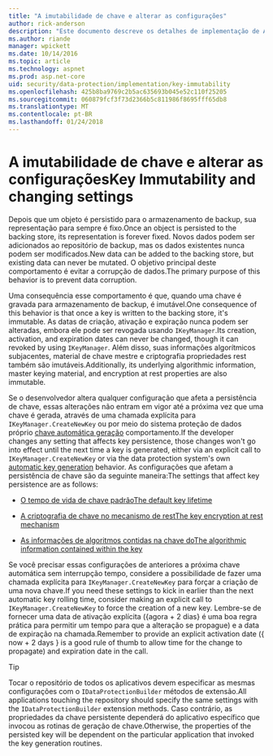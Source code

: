 ```yaml
---
title: "A imutabilidade de chave e alterar as configurações"
author: rick-anderson
description: "Este documento descreve os detalhes de implementação de ASP.NET Core dados proteção chave imutabilidade APIs."
ms.author: riande
manager: wpickett
ms.date: 10/14/2016
ms.topic: article
ms.technology: aspnet
ms.prod: asp.net-core
uid: security/data-protection/implementation/key-immutability
ms.openlocfilehash: 425b8ba9769c2b5ac635693b045e52c110f25205
ms.sourcegitcommit: 060879fcf3f73d2366b5c811986f8695fff65db8
ms.translationtype: MT
ms.contentlocale: pt-BR
ms.lasthandoff: 01/24/2018
---
```

# <a name="key-immutability-and-changing-settings"></a><span data-ttu-id="f5708-103">A imutabilidade de chave e alterar as configurações</span><span class="sxs-lookup"><span data-stu-id="f5708-103">Key Immutability and changing settings</span></span>

<span data-ttu-id="f5708-104">Depois que um objeto é persistido para o armazenamento de backup, sua representação para sempre é fixo.</span><span class="sxs-lookup"><span data-stu-id="f5708-104">Once an object is persisted to the backing store, its representation is forever fixed.</span></span> <span data-ttu-id="f5708-105">Novos dados podem ser adicionados ao repositório de backup, mas os dados existentes nunca podem ser modificados.</span><span class="sxs-lookup"><span data-stu-id="f5708-105">New data can be added to the backing store, but existing data can never be mutated.</span></span> <span data-ttu-id="f5708-106">O objetivo principal deste comportamento é evitar a corrupção de dados.</span><span class="sxs-lookup"><span data-stu-id="f5708-106">The primary purpose of this behavior is to prevent data corruption.</span></span>

<span data-ttu-id="f5708-107">Uma consequência esse comportamento é que, quando uma chave é gravada para armazenamento de backup, é imutável.</span><span class="sxs-lookup"><span data-stu-id="f5708-107">One consequence of this behavior is that once a key is written to the backing store, it's immutable.</span></span> <span data-ttu-id="f5708-108">As datas de criação, ativação e expiração nunca podem ser alteradas, embora ele pode ser revogada usando `IKeyManager`.</span><span class="sxs-lookup"><span data-stu-id="f5708-108">Its creation, activation, and expiration dates can never be changed, though it can revoked by using `IKeyManager`.</span></span> <span data-ttu-id="f5708-109">Além disso, suas informações algorítmicos subjacentes, material de chave mestre e criptografia propriedades rest também são imutáveis.</span><span class="sxs-lookup"><span data-stu-id="f5708-109">Additionally, its underlying algorithmic information, master keying material, and encryption at rest properties are also immutable.</span></span>

<span data-ttu-id="f5708-110">Se o desenvolvedor altera qualquer configuração que afeta a persistência de chave, essas alterações não entram em vigor até a próxima vez que uma chave é gerada, através de uma chamada explícita para `IKeyManager.CreateNewKey` ou por meio do sistema proteção de dados próprio [chave automática geração](key-management.md#data-protection-implementation-key-management) comportamento.</span><span class="sxs-lookup"><span data-stu-id="f5708-110">If the developer changes any setting that affects key persistence, those changes won't go into effect until the next time a key is generated, either via an explicit call to `IKeyManager.CreateNewKey` or via the data protection system's own [automatic key generation](key-management.md#data-protection-implementation-key-management) behavior.</span></span> <span data-ttu-id="f5708-111">As configurações que afetam a persistência de chave são da seguinte maneira:</span><span class="sxs-lookup"><span data-stu-id="f5708-111">The settings that affect key persistence are as follows:</span></span>

* [<span data-ttu-id="f5708-112">O tempo de vida de chave padrão</span><span class="sxs-lookup"><span data-stu-id="f5708-112">The default key lifetime</span></span>](key-management.md#data-protection-implementation-key-management)

* [<span data-ttu-id="f5708-113">A criptografia de chave no mecanismo de rest</span><span class="sxs-lookup"><span data-stu-id="f5708-113">The key encryption at rest mechanism</span></span>](key-encryption-at-rest.md#data-protection-implementation-key-encryption-at-rest)

* [<span data-ttu-id="f5708-114">As informações de algoritmos contidas na chave do</span><span class="sxs-lookup"><span data-stu-id="f5708-114">The algorithmic information contained within the key</span></span>](xref:security/data-protection/configuration/overview#changing-algorithms-with-usecryptographicalgorithms)

<span data-ttu-id="f5708-115">Se você precisar essas configurações de anteriores a próxima chave automática sem interrupção tempo, considere a possibilidade de fazer uma chamada explícita para `IKeyManager.CreateNewKey` para forçar a criação de uma nova chave.</span><span class="sxs-lookup"><span data-stu-id="f5708-115">If you need these settings to kick in earlier than the next automatic key rolling time, consider making an explicit call to `IKeyManager.CreateNewKey` to force the creation of a new key.</span></span> <span data-ttu-id="f5708-116">Lembre-se de fornecer uma data de ativação explícita ({agora + 2 dias} é uma boa regra prática para permitir um tempo para que a alteração se propague) e a data de expiração na chamada.</span><span class="sxs-lookup"><span data-stu-id="f5708-116">Remember to provide an explicit activation date ({ now + 2 days } is a good rule of thumb to allow time for the change to propagate) and expiration date in the call.</span></span>

>[!TIP]
> <span data-ttu-id="f5708-117">Tocar o repositório de todos os aplicativos devem especificar as mesmas configurações com o `IDataProtectionBuilder` métodos de extensão.</span><span class="sxs-lookup"><span data-stu-id="f5708-117">All applications touching the repository should specify the same settings with the `IDataProtectionBuilder` extension methods.</span></span> <span data-ttu-id="f5708-118">Caso contrário, as propriedades da chave persistente dependerá do aplicativo específico que invocou as rotinas de geração de chave.</span><span class="sxs-lookup"><span data-stu-id="f5708-118">Otherwise, the properties of the persisted key will be dependent on the particular application that invoked the key generation routines.</span></span>
